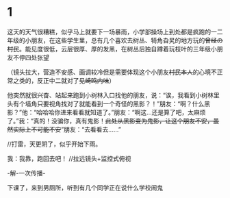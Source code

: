# 1

这天的天气很糟糕，似乎马上就要下一场暴雨，小学部操场上到处都是疯跑的一二年级的小朋友，在这些学生里，总有几个喜欢去树丛、犄角旮旯的地方玩的~~曾经の村民~~。能见度很低，云层很厚、厚的发黑，在树丛后独自蹲着玩枝叶的三年级小朋友不停四处张望

（镜头拉大，营造不安感、画调较冷但是需要体现这个小朋友~~村民本人~~的心境不正常之类的，反正中二就对了~~见崎鸣内味~~）

他突然就很兴奋、站起来跑到小树林入口找他的朋友，说：“诶，我看到小树林里头有个墙角只要视角找对了就能看到一个奇怪的黑影？！”朋友：“啊？什么黑影？”他：“哈哈哈你进来看看就知道了。”朋友：“啊这...还是算了吧，太麻烦了。”我：“真的！没骗你，真有鬼影！~~此处从黑影变为鬼影，让这个朋友不安，虽然实际上不可能不安~~”朋友：“去看看去......”

//打雷，天更阴了，似乎开始下雨。

我：我靠，跑回去吧！ //拉远镜头+监控式俯视



-解-一次传播-



下课了，来到男厕所，听到有几个同学正在说什么学校闹鬼